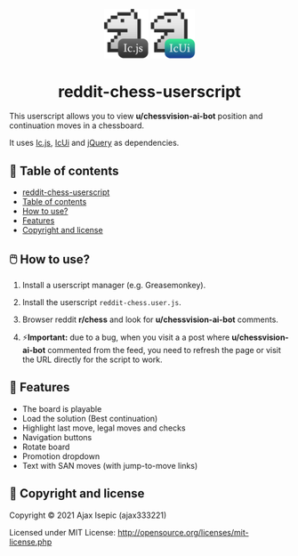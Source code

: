 <p align="center"><a href="https://github.com/ajax333221/isepic-chess"><img width="80" src="https://github.com/ajax333221/isepic-chess-ui/raw/master/css/images/ic_logo.png" alt="Ic.js logo"></a> <a href="https://github.com/ajax333221/isepic-chess-ui"><img width="80" src="https://github.com/ajax333221/isepic-chess-ui/raw/master/css/images/ic_ui_logo.png" alt="IcUi logo"></a></p>

<h1 align="center">reddit-chess-userscript</h1>

This userscript allows you to view **u/chessvision-ai-bot** position and continuation moves in a chessboard.

It uses <a href="https://github.com/ajax333221/isepic-chess">Ic.js</a>, <a href="https://github.com/ajax333221/isepic-chess-ui">IcUi</a> and <a href="https://github.com/jquery/jquery">jQuery</a> as dependencies.

:pushpin: Table of contents
-------------

- [reddit-chess-userscript](https://github.com/ajax333221/reddit-chess-userscript#reddit-chess-userscript)
- [Table of contents](https://github.com/ajax333221/reddit-chess-userscript#pushpin-table-of-contents)
- [How to use?](https://github.com/ajax333221/reddit-chess-userscript#computer_mouse-how-to-use)
- [Features](https://github.com/ajax333221/reddit-chess-userscript#rocket-features)
- [Copyright and license](https://github.com/ajax333221/reddit-chess-userscript#page_facing_up-copyright-and-license)

:computer_mouse: How to use?
-------------

1. Install a userscript manager (e.g. Greasemonkey).

2. Install the userscript `reddit-chess.user.js`.

3. Browser reddit **r/chess** and look for **u/chessvision-ai-bot** comments.

4. :zap:**Important:** due to a bug, when you visit a a post where **u/chessvision-ai-bot** commented from the feed, you need to refresh the page or visit the URL directly for the script to work.

:rocket: Features
-------------

- The board is playable
- Load the solution (Best continuation)
- Highlight last move, legal moves and checks
- Navigation buttons
- Rotate board
- Promotion dropdown
- Text with SAN moves (with jump-to-move links)

:page_facing_up: Copyright and license
-------------

Copyright © 2021 Ajax Isepic (ajax333221)

Licensed under MIT License: http://opensource.org/licenses/mit-license.php
